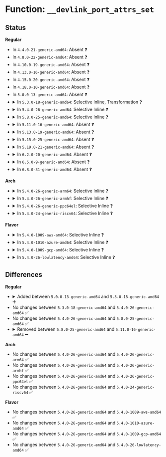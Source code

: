 # Function: <code>__devlink_port_attrs_set</code>

## Status
<b>Regular</b>
<ul>
<li>
In <code>4.4.0-21-generic-amd64</code>: Absent ❓
</li>
<li>
In <code>4.8.0-22-generic-amd64</code>: Absent ❓
</li>
<li>
In <code>4.10.0-19-generic-amd64</code>: Absent ❓
</li>
<li>
In <code>4.13.0-16-generic-amd64</code>: Absent ❓
</li>
<li>
In <code>4.15.0-20-generic-amd64</code>: Absent ❓
</li>
<li>
In <code>4.18.0-10-generic-amd64</code>: Absent ❓
</li>
<li>
In <code>5.0.0-13-generic-amd64</code>: Absent ❓
</li>
<li>
<details>
<summary>In <code>5.3.0-18-generic-amd64</code>: Selective Inline, Transformation ❓</summary>

```c
int __devlink_port_attrs_set(struct devlink_port * devlink_port, enum devlink_port_flavour flavour, const unsigned char * switch_id, unsigned char switch_id_len)
```

```json
{
  "name": "__devlink_port_attrs_set",
  "collision_type": "Unique Static",
  "inline_type": "Selective",
  "funcs": [
    {
      "addr": 18446744071588577572,
      "name": "__devlink_port_attrs_set",
      "external": false,
      "loc": "net/core/devlink.c:5758",
      "file": "net/core/devlink.c",
      "inline": "not declared, inlined",
      "caller_inline": [],
      "caller_func": [
        "net/core/devlink.c:devlink_port_attrs_pci_vf_set",
        "net/core/devlink.c:devlink_port_attrs_pci_pf_set",
        "net/core/devlink.c:devlink_port_attrs_set"
      ]
    }
  ],
  "symbols": [
    {
      "addr": 18446744071588577520,
      "name": "__devlink_port_attrs_set",
      "section": ".text",
      "bind": "STB_LOCAL",
      "size": 221
    },
    {
      "addr": 18446744071588618463,
      "name": "__devlink_port_attrs_set.cold",
      "section": ".text",
      "bind": "STB_LOCAL",
      "size": 57
    }
  ]
}
```
</details>
</li>
<li>
<details>
<summary>In <code>5.4.0-26-generic-amd64</code>: Selective Inline ❓</summary>

```c
int __devlink_port_attrs_set(struct devlink_port * devlink_port, enum devlink_port_flavour flavour, const unsigned char * switch_id, unsigned char switch_id_len)
```

```json
{
  "name": "__devlink_port_attrs_set",
  "collision_type": "Unique Static",
  "inline_type": "Selective",
  "funcs": [
    {
      "addr": 18446744071588795392,
      "name": "__devlink_port_attrs_set",
      "external": false,
      "loc": "net/core/devlink.c:6455",
      "file": "net/core/devlink.c",
      "inline": "not declared, inlined",
      "caller_inline": [],
      "caller_func": [
        "net/core/devlink.c:devlink_port_attrs_pci_vf_set",
        "net/core/devlink.c:devlink_port_attrs_pci_pf_set",
        "net/core/devlink.c:devlink_port_attrs_set"
      ]
    }
  ],
  "symbols": [
    {
      "addr": 18446744071588795392,
      "name": "__devlink_port_attrs_set",
      "section": ".text",
      "bind": "STB_LOCAL",
      "size": 239
    }
  ]
}
```
</details>
</li>
<li>
<details>
<summary>In <code>5.8.0-25-generic-amd64</code>: Selective Inline ❓</summary>

```c
int __devlink_port_attrs_set(struct devlink_port * devlink_port, enum devlink_port_flavour flavour, const unsigned char * switch_id, unsigned char switch_id_len)
```

```json
{
  "name": "__devlink_port_attrs_set",
  "collision_type": "Unique Static",
  "inline_type": "Selective",
  "funcs": [
    {
      "addr": 18446744071589664768,
      "name": "__devlink_port_attrs_set",
      "external": false,
      "loc": "net/core/devlink.c:7391",
      "file": "net/core/devlink.c",
      "inline": "not declared, inlined",
      "caller_inline": [],
      "caller_func": [
        "net/core/devlink.c:devlink_port_attrs_pci_vf_set",
        "net/core/devlink.c:devlink_port_attrs_pci_pf_set",
        "net/core/devlink.c:devlink_port_attrs_set"
      ]
    }
  ],
  "symbols": [
    {
      "addr": 18446744071589664768,
      "name": "__devlink_port_attrs_set",
      "section": ".text",
      "bind": "STB_LOCAL",
      "size": 236
    }
  ]
}
```
</details>
</li>
<li>
<details>
<summary>In <code>5.11.0-16-generic-amd64</code>: Absent ❓</summary>

```json
{
  "name": "__devlink_port_attrs_set",
  "collision_type": "Unique Static",
  "inline_type": "Full",
  "funcs": [
    {
      "addr": 18446744071589698175,
      "name": "__devlink_port_attrs_set",
      "external": false,
      "loc": "net/core/devlink.c:8283",
      "file": "net/core/devlink.c",
      "inline": "not declared, inlined",
      "caller_inline": [
        "net/core/devlink.c:devlink_port_attrs_pci_vf_set",
        "net/core/devlink.c:devlink_port_attrs_pci_pf_set",
        "net/core/devlink.c:devlink_port_attrs_set"
      ],
      "caller_func": []
    }
  ],
  "symbols": []
}
```
</details>
</li>
<li>
<details>
<summary>In <code>5.13.0-19-generic-amd64</code>: Absent ❓</summary>

```json
{
  "name": "__devlink_port_attrs_set",
  "collision_type": "Unique Static",
  "inline_type": "Full",
  "funcs": [
    {
      "addr": 18446744071589582410,
      "name": "__devlink_port_attrs_set",
      "external": false,
      "loc": "net/core/devlink.c:8502",
      "file": "net/core/devlink.c",
      "inline": "not declared, inlined",
      "caller_inline": [
        "net/core/devlink.c:devlink_port_attrs_pci_sf_set",
        "net/core/devlink.c:devlink_port_attrs_pci_vf_set",
        "net/core/devlink.c:devlink_port_attrs_pci_pf_set",
        "net/core/devlink.c:devlink_port_attrs_set"
      ],
      "caller_func": []
    }
  ],
  "symbols": []
}
```
</details>
</li>
<li>
<details>
<summary>In <code>5.15.0-25-generic-amd64</code>: Absent ❓</summary>

```json
{
  "name": "__devlink_port_attrs_set",
  "collision_type": "Unique Static",
  "inline_type": "Full",
  "funcs": [
    {
      "addr": 18446744071590327019,
      "name": "__devlink_port_attrs_set",
      "external": false,
      "loc": "net/core/devlink.c:9245",
      "file": "net/core/devlink.c",
      "inline": "not declared, inlined",
      "caller_inline": [
        "net/core/devlink.c:devlink_port_attrs_pci_sf_set",
        "net/core/devlink.c:devlink_port_attrs_pci_vf_set",
        "net/core/devlink.c:devlink_port_attrs_pci_pf_set",
        "net/core/devlink.c:devlink_port_attrs_set"
      ],
      "caller_func": []
    }
  ],
  "symbols": []
}
```
</details>
</li>
<li>
<details>
<summary>In <code>5.19.0-21-generic-amd64</code>: Absent ❓</summary>

```json
{
  "name": "__devlink_port_attrs_set",
  "collision_type": "Unique Static",
  "inline_type": "Full",
  "funcs": [
    {
      "addr": 18446744071591915327,
      "name": "__devlink_port_attrs_set",
      "external": false,
      "loc": "net/core/devlink.c:9852",
      "file": "net/core/devlink.c",
      "inline": "not declared, inlined",
      "caller_inline": [
        "net/core/devlink.c:devlink_port_attrs_pci_sf_set",
        "net/core/devlink.c:devlink_port_attrs_pci_vf_set",
        "net/core/devlink.c:devlink_port_attrs_pci_pf_set",
        "net/core/devlink.c:devlink_port_attrs_set"
      ],
      "caller_func": []
    }
  ],
  "symbols": []
}
```
</details>
</li>
<li>
<details>
<summary>In <code>6.2.0-20-generic-amd64</code>: Absent ❓</summary>

```json
{
  "name": "__devlink_port_attrs_set",
  "collision_type": "Unique Static",
  "inline_type": "Full",
  "funcs": [
    {
      "addr": 18446744071593719728,
      "name": "__devlink_port_attrs_set",
      "external": false,
      "loc": "net/core/devlink.c:10534",
      "file": "net/core/devlink.c",
      "inline": "not declared, inlined",
      "caller_inline": [
        "net/core/devlink.c:devlink_port_attrs_pci_sf_set",
        "net/core/devlink.c:devlink_port_attrs_pci_vf_set",
        "net/core/devlink.c:devlink_port_attrs_pci_pf_set"
      ],
      "caller_func": []
    }
  ],
  "symbols": []
}
```
</details>
</li>
<li>
<details>
<summary>In <code>6.5.0-9-generic-amd64</code>: Absent ❓</summary>

```json
{
  "name": "__devlink_port_attrs_set",
  "collision_type": "Unique Static",
  "inline_type": "Full",
  "funcs": [
    {
      "addr": 18446744071595813072,
      "name": "__devlink_port_attrs_set",
      "external": false,
      "loc": "net/devlink/leftover.c:7102",
      "file": "net/devlink/leftover.c",
      "inline": "not declared, inlined",
      "caller_inline": [
        "net/devlink/leftover.c:devlink_port_attrs_pci_sf_set",
        "net/devlink/leftover.c:devlink_port_attrs_pci_vf_set",
        "net/devlink/leftover.c:devlink_port_attrs_pci_pf_set",
        "net/devlink/leftover.c:devlink_port_attrs_set"
      ],
      "caller_func": []
    }
  ],
  "symbols": []
}
```
</details>
</li>
<li>
<details>
<summary>In <code>6.8.0-31-generic-amd64</code>: Absent ❓</summary>

```json
{
  "name": "__devlink_port_attrs_set",
  "collision_type": "Unique Static",
  "inline_type": "Full",
  "funcs": [
    {
      "addr": 18446744071596694336,
      "name": "__devlink_port_attrs_set",
      "external": false,
      "loc": "net/devlink/port.c:1283",
      "file": "net/devlink/port.c",
      "inline": "not declared, inlined",
      "caller_inline": [
        "net/devlink/port.c:devlink_port_attrs_pci_sf_set",
        "net/devlink/port.c:devlink_port_attrs_pci_vf_set",
        "net/devlink/port.c:devlink_port_attrs_pci_pf_set",
        "net/devlink/port.c:devlink_port_attrs_set"
      ],
      "caller_func": []
    }
  ],
  "symbols": []
}
```
</details>
</li>
</ul>
<b>Arch</b>
<ul>
<li>
<details>
<summary>In <code>5.4.0-26-generic-arm64</code>: Selective Inline ❓</summary>

```c
int __devlink_port_attrs_set(struct devlink_port * devlink_port, enum devlink_port_flavour flavour, const unsigned char * switch_id, unsigned char switch_id_len)
```

```json
{
  "name": "__devlink_port_attrs_set",
  "collision_type": "Unique Static",
  "inline_type": "Selective",
  "funcs": [
    {
      "addr": 18446603336502366016,
      "name": "__devlink_port_attrs_set",
      "external": false,
      "loc": "net/core/devlink.c:6455",
      "file": "net/core/devlink.c",
      "inline": "not declared, inlined",
      "caller_inline": [],
      "caller_func": [
        "net/core/devlink.c:devlink_port_attrs_pci_vf_set",
        "net/core/devlink.c:devlink_port_attrs_pci_pf_set",
        "net/core/devlink.c:devlink_port_attrs_set"
      ]
    }
  ],
  "symbols": [
    {
      "addr": 18446603336502366016,
      "name": "__devlink_port_attrs_set",
      "section": ".text",
      "bind": "STB_LOCAL",
      "size": 208
    }
  ]
}
```
</details>
</li>
<li>
<details>
<summary>In <code>5.4.0-26-generic-armhf</code>: Selective Inline ❓</summary>

```c
int __devlink_port_attrs_set(struct devlink_port * devlink_port, enum devlink_port_flavour flavour, const unsigned char * switch_id, unsigned char switch_id_len)
```

```json
{
  "name": "__devlink_port_attrs_set",
  "collision_type": "Unique Static",
  "inline_type": "Selective",
  "funcs": [
    {
      "addr": 3235103312,
      "name": "__devlink_port_attrs_set",
      "external": false,
      "loc": "net/core/devlink.c:6455",
      "file": "net/core/devlink.c",
      "inline": "not declared, inlined",
      "caller_inline": [],
      "caller_func": [
        "net/core/devlink.c:devlink_port_attrs_pci_vf_set",
        "net/core/devlink.c:devlink_port_attrs_pci_pf_set",
        "net/core/devlink.c:devlink_port_attrs_set"
      ]
    }
  ],
  "symbols": [
    {
      "addr": 3235103312,
      "name": "__devlink_port_attrs_set",
      "section": ".text",
      "bind": "STB_LOCAL",
      "size": 204
    }
  ]
}
```
</details>
</li>
<li>
<details>
<summary>In <code>5.4.0-26-generic-ppc64el</code>: Selective Inline ❓</summary>

```c
int __devlink_port_attrs_set(struct devlink_port * devlink_port, enum devlink_port_flavour flavour, const unsigned char * switch_id, unsigned char switch_id_len)
```

```json
{
  "name": "__devlink_port_attrs_set",
  "collision_type": "Unique Static",
  "inline_type": "Selective",
  "funcs": [
    {
      "addr": 13835058055295896528,
      "name": "__devlink_port_attrs_set",
      "external": false,
      "loc": "net/core/devlink.c:6455",
      "file": "net/core/devlink.c",
      "inline": "not declared, inlined",
      "caller_inline": [],
      "caller_func": [
        "net/core/devlink.c:devlink_port_attrs_pci_vf_set",
        "net/core/devlink.c:devlink_port_attrs_pci_pf_set",
        "net/core/devlink.c:devlink_port_attrs_set"
      ]
    }
  ],
  "symbols": [
    {
      "addr": 13835058055295896528,
      "name": "__devlink_port_attrs_set",
      "section": ".text",
      "bind": "STB_LOCAL",
      "size": 224
    }
  ]
}
```
</details>
</li>
<li>
<details>
<summary>In <code>5.4.0-24-generic-riscv64</code>: Selective Inline ❓</summary>

```c
int __devlink_port_attrs_set(struct devlink_port * devlink_port, enum devlink_port_flavour flavour, const unsigned char * switch_id, unsigned char switch_id_len)
```

```json
{
  "name": "__devlink_port_attrs_set",
  "collision_type": "Unique Static",
  "inline_type": "Selective",
  "funcs": [
    {
      "addr": 18446743936278582410,
      "name": "__devlink_port_attrs_set",
      "external": false,
      "loc": "net/core/devlink.c:6455",
      "file": "net/core/devlink.c",
      "inline": "not declared, inlined",
      "caller_inline": [],
      "caller_func": [
        "net/core/devlink.c:devlink_port_attrs_pci_vf_set",
        "net/core/devlink.c:devlink_port_attrs_pci_pf_set",
        "net/core/devlink.c:devlink_port_attrs_set"
      ]
    }
  ],
  "symbols": [
    {
      "addr": 18446743936278582410,
      "name": "__devlink_port_attrs_set",
      "section": ".text",
      "bind": "STB_LOCAL",
      "size": 170
    }
  ]
}
```
</details>
</li>
</ul>
<b>Flavor</b>
<ul>
<li>
<details>
<summary>In <code>5.4.0-1009-aws-amd64</code>: Selective Inline ❓</summary>

```c
int __devlink_port_attrs_set(struct devlink_port * devlink_port, enum devlink_port_flavour flavour, const unsigned char * switch_id, unsigned char switch_id_len)
```

```json
{
  "name": "__devlink_port_attrs_set",
  "collision_type": "Unique Static",
  "inline_type": "Selective",
  "funcs": [
    {
      "addr": 18446744071588401776,
      "name": "__devlink_port_attrs_set",
      "external": false,
      "loc": "net/core/devlink.c:6455",
      "file": "net/core/devlink.c",
      "inline": "not declared, inlined",
      "caller_inline": [],
      "caller_func": [
        "net/core/devlink.c:devlink_port_attrs_pci_vf_set",
        "net/core/devlink.c:devlink_port_attrs_pci_pf_set",
        "net/core/devlink.c:devlink_port_attrs_set"
      ]
    }
  ],
  "symbols": [
    {
      "addr": 18446744071588401776,
      "name": "__devlink_port_attrs_set",
      "section": ".text",
      "bind": "STB_LOCAL",
      "size": 239
    }
  ]
}
```
</details>
</li>
<li>
<details>
<summary>In <code>5.4.0-1010-azure-amd64</code>: Selective Inline ❓</summary>

```c
int __devlink_port_attrs_set(struct devlink_port * devlink_port, enum devlink_port_flavour flavour, const unsigned char * switch_id, unsigned char switch_id_len)
```

```json
{
  "name": "__devlink_port_attrs_set",
  "collision_type": "Unique Static",
  "inline_type": "Selective",
  "funcs": [
    {
      "addr": 18446744071588114464,
      "name": "__devlink_port_attrs_set",
      "external": false,
      "loc": "net/core/devlink.c:6455",
      "file": "net/core/devlink.c",
      "inline": "not declared, inlined",
      "caller_inline": [],
      "caller_func": [
        "net/core/devlink.c:devlink_port_attrs_pci_vf_set",
        "net/core/devlink.c:devlink_port_attrs_pci_pf_set",
        "net/core/devlink.c:devlink_port_attrs_set"
      ]
    }
  ],
  "symbols": [
    {
      "addr": 18446744071588114464,
      "name": "__devlink_port_attrs_set",
      "section": ".text",
      "bind": "STB_LOCAL",
      "size": 239
    }
  ]
}
```
</details>
</li>
<li>
<details>
<summary>In <code>5.4.0-1009-gcp-amd64</code>: Selective Inline ❓</summary>

```c
int __devlink_port_attrs_set(struct devlink_port * devlink_port, enum devlink_port_flavour flavour, const unsigned char * switch_id, unsigned char switch_id_len)
```

```json
{
  "name": "__devlink_port_attrs_set",
  "collision_type": "Unique Static",
  "inline_type": "Selective",
  "funcs": [
    {
      "addr": 18446744071588733952,
      "name": "__devlink_port_attrs_set",
      "external": false,
      "loc": "net/core/devlink.c:6455",
      "file": "net/core/devlink.c",
      "inline": "not declared, inlined",
      "caller_inline": [],
      "caller_func": [
        "net/core/devlink.c:devlink_port_attrs_pci_vf_set",
        "net/core/devlink.c:devlink_port_attrs_pci_pf_set",
        "net/core/devlink.c:devlink_port_attrs_set"
      ]
    }
  ],
  "symbols": [
    {
      "addr": 18446744071588733952,
      "name": "__devlink_port_attrs_set",
      "section": ".text",
      "bind": "STB_LOCAL",
      "size": 239
    }
  ]
}
```
</details>
</li>
<li>
<details>
<summary>In <code>5.4.0-26-lowlatency-amd64</code>: Selective Inline ❓</summary>

```c
int __devlink_port_attrs_set(struct devlink_port * devlink_port, enum devlink_port_flavour flavour, const unsigned char * switch_id, unsigned char switch_id_len)
```

```json
{
  "name": "__devlink_port_attrs_set",
  "collision_type": "Unique Static",
  "inline_type": "Selective",
  "funcs": [
    {
      "addr": 18446744071588874416,
      "name": "__devlink_port_attrs_set",
      "external": false,
      "loc": "net/core/devlink.c:6455",
      "file": "net/core/devlink.c",
      "inline": "not declared, inlined",
      "caller_inline": [],
      "caller_func": [
        "net/core/devlink.c:devlink_port_attrs_pci_vf_set",
        "net/core/devlink.c:devlink_port_attrs_pci_pf_set",
        "net/core/devlink.c:devlink_port_attrs_set"
      ]
    }
  ],
  "symbols": [
    {
      "addr": 18446744071588874416,
      "name": "__devlink_port_attrs_set",
      "section": ".text",
      "bind": "STB_LOCAL",
      "size": 239
    }
  ]
}
```
</details>
</li>
</ul>

## Differences
<b>Regular</b>
<ul>
<li>
<details>
<summary>Added between <code>5.0.0-13-generic-amd64</code> and <code>5.3.0-18-generic-amd64</code> ➕</summary>

```c
int __devlink_port_attrs_set(struct devlink_port * devlink_port, enum devlink_port_flavour flavour, const unsigned char * switch_id, unsigned char switch_id_len)
```
</details>
</li>
<li>
No changes between <code>5.3.0-18-generic-amd64</code> and <code>5.4.0-26-generic-amd64</code> ✅
</li>
<li>
No changes between <code>5.4.0-26-generic-amd64</code> and <code>5.8.0-25-generic-amd64</code> ✅
</li>
<li>
<details>
<summary>Removed between <code>5.8.0-25-generic-amd64</code> and <code>5.11.0-16-generic-amd64</code> ➖</summary>

```c
int __devlink_port_attrs_set(struct devlink_port * devlink_port, enum devlink_port_flavour flavour, const unsigned char * switch_id, unsigned char switch_id_len)
```
</details>
</li>
</ul>
<b>Arch</b>
<ul>
<li>
No changes between <code>5.4.0-26-generic-amd64</code> and <code>5.4.0-26-generic-arm64</code> ✅
</li>
<li>
No changes between <code>5.4.0-26-generic-amd64</code> and <code>5.4.0-26-generic-armhf</code> ✅
</li>
<li>
No changes between <code>5.4.0-26-generic-amd64</code> and <code>5.4.0-26-generic-ppc64el</code> ✅
</li>
<li>
No changes between <code>5.4.0-26-generic-amd64</code> and <code>5.4.0-24-generic-riscv64</code> ✅
</li>
</ul>
<b>Flavor</b>
<ul>
<li>
No changes between <code>5.4.0-26-generic-amd64</code> and <code>5.4.0-1009-aws-amd64</code> ✅
</li>
<li>
No changes between <code>5.4.0-26-generic-amd64</code> and <code>5.4.0-1010-azure-amd64</code> ✅
</li>
<li>
No changes between <code>5.4.0-26-generic-amd64</code> and <code>5.4.0-1009-gcp-amd64</code> ✅
</li>
<li>
No changes between <code>5.4.0-26-generic-amd64</code> and <code>5.4.0-26-lowlatency-amd64</code> ✅
</li>
</ul>
